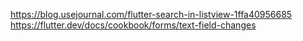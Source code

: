https://blog.usejournal.com/flutter-search-in-listview-1ffa40956685
https://flutter.dev/docs/cookbook/forms/text-field-changes